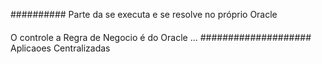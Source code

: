 ##########
Parte da se executa e se resolve no próprio Oracle
####
O controle a Regra de Negocio é do Oracle ...
####################
Aplicaoes Centralizadas


